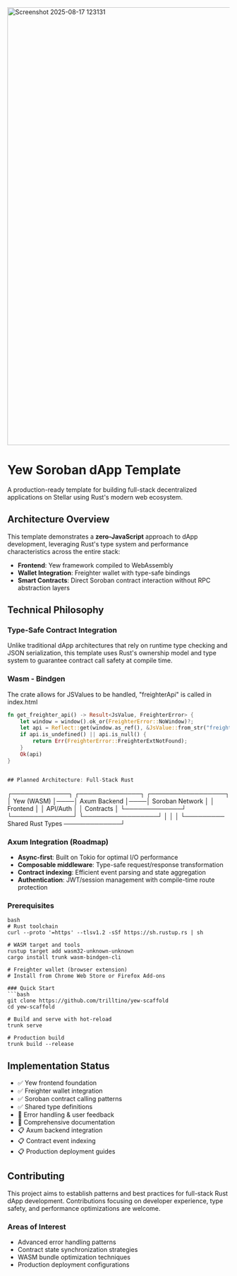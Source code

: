 <img width="1918" height="990" alt="Screenshot 2025-08-17 123131" src="https://github.com/user-attachments/assets/a5c65996-605b-42f2-b33c-3896d10fdc6e" />

# Yew Soroban dApp Template

A production-ready template for building full-stack decentralized applications on Stellar using Rust's modern web ecosystem.

## Architecture Overview

This template demonstrates a **zero-JavaScript** approach to dApp development, leveraging Rust's type system and performance characteristics across the entire stack:

- **Frontend**: Yew framework compiled to WebAssembly
- **Wallet Integration**: Freighter wallet with type-safe bindings
- **Smart Contracts**: Direct Soroban contract interaction without RPC abstraction layers

## Technical Philosophy

### Type-Safe Contract Integration
Unlike traditional dApp architectures that rely on runtime type checking and JSON serialization, this template uses Rust's ownership model and type system to guarantee contract call safety at compile time.

### Wasm - Bindgen
The crate allows for JSValues to be handled, "freighterApi" is called in index.html
```rust
fn get_freighter_api() -> Result<JsValue, FreighterError> {
    let window = window().ok_or(FreighterError::NoWindow)?;
    let api = Reflect::get(window.as_ref(), &JsValue::from_str("freighterApi"))?;
    if api.is_undefined() || api.is_null() {
        return Err(FreighterError::FreighterExtNotFound);
    }
    Ok(api)
}


## Planned Architecture: Full-Stack Rust


```


┌─────────────┐    ┌──────────────┐    ┌─────────────────┐
│  Yew (WASM) │────│ Axum Backend │────│ Soroban Network │
│   Frontend  │    │   API/Auth   │    │   Contracts     │
└─────────────┘    └──────────────┘    └─────────────────┘
        │                   │                     │
        └───────── Shared Rust Types ─────────────┘






### Axum Integration (Roadmap)
- **Async-first**: Built on Tokio for optimal I/O performance
- **Composable middleware**: Type-safe request/response transformation
- **Contract indexing**: Efficient event parsing and state aggregation
- **Authentication**: JWT/session management with compile-time route protection

### Prerequisites
```
bash
# Rust toolchain
curl --proto '=https' --tlsv1.2 -sSf https://sh.rustup.rs | sh

# WASM target and tools
rustup target add wasm32-unknown-unknown
cargo install trunk wasm-bindgen-cli

# Freighter wallet (browser extension)
# Install from Chrome Web Store or Firefox Add-ons

### Quick Start
```bash
git clone https://github.com/trilltino/yew-scaffold
cd yew-scaffold

# Build and serve with hot-reload
trunk serve

# Production build
trunk build --release
```

## Implementation Status

- ✅ Yew frontend foundation
- ✅ Freighter wallet integration
- ✅ Soroban contract calling patterns
- ✅ Shared type definitions
- 🚧 Error handling & user feedback
- 🚧 Comprehensive documentation
- 📋 Axum backend integration
- 📋 Contract event indexing
- 📋 Production deployment guides

## Contributing

This project aims to establish patterns and best practices for full-stack Rust dApp development. Contributions focusing on developer experience, type safety, and performance optimizations are  welcome.

### Areas of Interest
- Advanced error handling patterns
- Contract state synchronization strategies  
- WASM bundle optimization techniques
- Production deployment configurations




